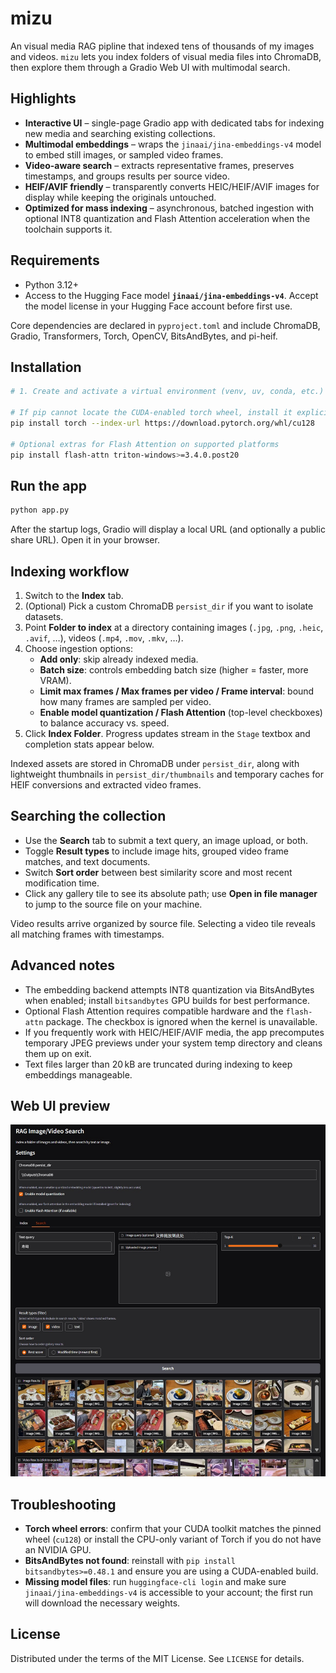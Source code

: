 # mizu

An visual media RAG pipline that indexed tens of thousands of my images and videos. `mizu` lets you index folders of visual media files into ChromaDB, then explore them through a Gradio Web UI with multimodal search.

## Highlights

- **Interactive UI** – single-page Gradio app with dedicated tabs for indexing new media and searching existing collections.
- **Multimodal embeddings** – wraps the `jinaai/jina-embeddings-v4` model to embed still images, or sampled video frames.
- **Video-aware search** – extracts representative frames, preserves timestamps, and groups results per source video.
- **HEIF/AVIF friendly** – transparently converts HEIC/HEIF/AVIF images for display while keeping the originals untouched.
- **Optimized for mass indexing** – asynchronous, batched ingestion with optional INT8 quantization and Flash Attention acceleration when the toolchain supports it.

## Requirements

- Python 3.12+
- Access to the Hugging Face model **`jinaai/jina-embeddings-v4`**. Accept the model license in your Hugging Face account before first use.

Core dependencies are declared in `pyproject.toml` and include ChromaDB, Gradio, Transformers, Torch, OpenCV, BitsAndBytes, and pi-heif.

## Installation

```bash
# 1. Create and activate a virtual environment (venv, uv, conda, etc.)

# If pip cannot locate the CUDA-enabled torch wheel, install it explicitly:
pip install torch --index-url https://download.pytorch.org/whl/cu128

# Optional extras for Flash Attention on supported platforms
pip install flash-attn triton-windows>=3.4.0.post20
```

## Run the app

```bash
python app.py
```

After the startup logs, Gradio will display a local URL (and optionally a public share URL). Open it in your browser.

## Indexing workflow

1. Switch to the **Index** tab.
2. (Optional) Pick a custom ChromaDB `persist_dir` if you want to isolate datasets.
3. Point **Folder to index** at a directory containing images (`.jpg`, `.png`, `.heic`, `.avif`, …), videos (`.mp4`, `.mov`, `.mkv`, …).
4. Choose ingestion options:
	- **Add only**: skip already indexed media.
	- **Batch size**: controls embedding batch size (higher = faster, more VRAM).
	- **Limit max frames / Max frames per video / Frame interval**: bound how many frames are sampled per video.
	- **Enable model quantization / Flash Attention** (top-level checkboxes) to balance accuracy vs. speed.
5. Click **Index Folder**. Progress updates stream in the `Stage` textbox and completion stats appear below.

Indexed assets are stored in ChromaDB under `persist_dir`, along with lightweight thumbnails in `persist_dir/thumbnails` and temporary caches for HEIF conversions and extracted video frames.

## Searching the collection

- Use the **Search** tab to submit a text query, an image upload, or both.
- Toggle **Result types** to include image hits, grouped video frame matches, and text documents.
- Switch **Sort order** between best similarity score and most recent modification time.
- Click any gallery tile to see its absolute path; use **Open in file manager** to jump to the source file on your machine.

Video results arrive organized by source file. Selecting a video tile reveals all matching frames with timestamps.

## Advanced notes

- The embedding backend attempts INT8 quantization via BitsAndBytes when enabled; install `bitsandbytes` GPU builds for best performance.
- Optional Flash Attention requires compatible hardware and the `flash-attn` package. The checkbox is ignored when the kernel is unavailable.
- If you frequently work with HEIC/HEIF/AVIF media, the app precomputes temporary JPEG previews under your system temp directory and cleans them up on exit.
- Text files larger than 20 kB are truncated during indexing to keep embeddings manageable.

## Web UI preview

![webui](webui-preview.jpg)

## Troubleshooting

- **Torch wheel errors**: confirm that your CUDA toolkit matches the pinned wheel (`cu128`) or install the CPU-only variant of Torch if you do not have an NVIDIA GPU.
- **BitsAndBytes not found**: reinstall with `pip install bitsandbytes>=0.48.1` and ensure you are using a CUDA-enabled build.
- **Missing model files**: run `huggingface-cli login` and make sure `jinaai/jina-embeddings-v4` is accessible to your account; the first run will download the necessary weights.

## License

Distributed under the terms of the MIT License. See `LICENSE` for details.
